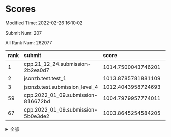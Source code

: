 # Scores

Modified Time: 2022-02-26 16:10:02

Submit Num: 207

All Rank Num: 262077

| rank |               submit               |       score        |       sigma        | pk_num |
| :--- | :--------------------------------- | :----------------- | :----------------- | :----- |
| 1    | cpp.21_12_24.submission-2b2ea0d7   | 1014.7500043746201 | 0.8365370636058596 | 5059   |
| 2    | jsonzb.test.test_1                 | 1013.8785781881109 | 0.8466631103483608 | 5062   |
| 3    | jsonzb.test.submission_level_4     | 1012.4043958724693 | 0.7858798771862534 | 5064   |
| 59   | cpp.2022_01_09.submission-816672bd | 1004.7979957774011 | 0.7090522517610107 | 5063   |
| 67   | cpp.2022_01_09.submission-5b0e3de2 | 1003.8645254584205 | 0.7088174740329981 | 5064   |


<details>
<summary>全部</summary>

| rank |                 submit                 |       score        |       sigma        | pk_num |
| :--- | :------------------------------------- | :----------------- | :----------------- | :----- |
| 1    | cpp.21_12_24.submission-2b2ea0d7       | 1014.7500043746201 | 0.8365370636058596 | 5059   |
| 2    | jsonzb.test.test_1                     | 1013.8785781881109 | 0.8466631103483608 | 5062   |
| 3    | jsonzb.test.submission_level_4         | 1012.4043958724693 | 0.7858798771862534 | 5064   |
| 4    | gobigger.level_3.submission_level_3_27 | 1011.4762113183276 | 0.7711099878019049 | 5064   |
| 5    | gobigger.level_3.submission_level_3_29 | 1011.2594631690104 | 0.7863504556169304 | 5063   |
| 6    | gobigger.level_3.submission_level_3_8  | 1011.2335991839257 | 0.7611908275907395 | 5064   |
| 7    | gobigger.level_3.submission_level_3_17 | 1011.0263348711405 | 0.7865406448881149 | 5064   |
| 8    | gobigger.level_3.submission_level_3_21 | 1010.9918459424364 | 0.7906739227162765 | 5061   |
| 9    | gobigger.level_3.submission_level_3_47 | 1010.8361251858598 | 0.7895289990989266 | 5070   |
| 10   | gobigger.level_3.submission_level_3_38 | 1010.7876867511194 | 0.7479010213826081 | 5063   |
| 11   | gobigger.level_3.submission_level_3_31 | 1010.7744365804117 | 0.8040458604262989 | 5063   |
| 12   | gobigger.level_3.submission_level_3_43 | 1010.6785965977899 | 0.7687388372036845 | 5060   |
| 13   | gobigger.level_3.submission_level_3_48 | 1010.6018075111732 | 0.7818060256696593 | 5062   |
| 14   | gobigger.level_3.submission_level_3_4  | 1010.5997707889084 | 0.7731828659845313 | 5065   |
| 15   | gobigger.level_3.submission_level_3_12 | 1010.579536844324  | 0.7882437528856714 | 5066   |
| 16   | gobigger.level_3.submission_level_3_5  | 1010.5496151953281 | 0.7469275009550337 | 5064   |
| 17   | gobigger.level_3.submission_level_3_15 | 1010.4973031293958 | 0.7704213734589539 | 5067   |
| 18   | gobigger.level_3.submission_level_3_36 | 1010.4671818471114 | 0.7689193020574453 | 5068   |
| 19   | gobigger.level_3.submission_level_3_34 | 1010.3442452079604 | 0.7480726738568559 | 5062   |
| 20   | gobigger.level_3.submission_level_3_41 | 1010.330398749218  | 0.7604078996056105 | 5064   |
| 21   | gobigger.level_3.submission_level_3_3  | 1010.3255055429754 | 0.7847320325653326 | 5060   |
| 22   | gobigger.level_3.submission_level_3_14 | 1010.3054418028659 | 0.7643506662488806 | 5065   |
| 23   | gobigger.level_3.submission_level_3_2  | 1010.2464937400416 | 0.779267419760772  | 5064   |
| 24   | gobigger.level_3.submission_level_3_26 | 1010.1749387061299 | 0.7515289164039667 | 5063   |
| 25   | gobigger.level_3.submission_level_3_20 | 1010.1431611455879 | 0.7806894074510119 | 5065   |
| 26   | gobigger.level_3.submission_level_3_46 | 1010.1183195072354 | 0.748086525295052  | 5067   |
| 27   | gobigger.level_3.submission_level_3_40 | 1010.0800868350578 | 0.7661339170688691 | 5064   |
| 28   | gobigger.level_3.submission_level_3_13 | 1010.0448588437184 | 0.7931002746271469 | 5069   |
| 29   | gobigger.level_3.submission_level_3_32 | 1010.0360344454234 | 0.7540869317067419 | 5066   |
| 30   | gobigger.level_3.submission_level_3_19 | 1010.0260435770606 | 0.7591704180887234 | 5068   |
| 31   | gobigger.level_3.submission_level_3_0  | 1010.0202242611473 | 0.7641140956272713 | 5066   |
| 32   | gobigger.level_3.submission_level_3_49 | 1009.8779559214162 | 0.7546872353954162 | 5061   |
| 33   | gobigger.level_3.submission_level_3_44 | 1009.8344221100358 | 0.7431622251032621 | 5069   |
| 34   | gobigger.level_3.submission_level_3_28 | 1009.7058623989868 | 0.7508698435381481 | 5068   |
| 35   | gobigger.level_3.submission_level_3_30 | 1009.6918655653408 | 0.7221867572470432 | 5066   |
| 36   | gobigger.level_3.submission_level_3_18 | 1009.6863729654159 | 0.7526916189410706 | 5065   |
| 37   | gobigger.level_3.submission_level_3_23 | 1009.661763334355  | 0.7631572797165515 | 5064   |
| 38   | gobigger.level_3.submission_level_3_33 | 1009.5162257593968 | 0.7556004819773086 | 5066   |
| 39   | gobigger.level_3.submission_level_3_25 | 1009.4768391199311 | 0.7519737733184061 | 5061   |
| 40   | gobigger.level_3.submission_level_3_16 | 1009.4067112913447 | 0.7312671711019962 | 5060   |
| 41   | gobigger.level_3.submission_level_3_35 | 1009.394045107742  | 0.7473663508669481 | 5066   |
| 42   | gobigger.level_3.submission_level_3_1  | 1009.3603211612354 | 0.7443307132405158 | 5066   |
| 43   | gobigger.level_3.submission_level_3_37 | 1009.3196352715231 | 0.7607964315111339 | 5065   |
| 44   | gobigger.level_3.submission_level_3_22 | 1009.2620167180772 | 0.7581120785241409 | 5059   |
| 45   | gobigger.level_3.submission_level_3_42 | 1009.2164299258712 | 0.749279362888252  | 5062   |
| 46   | gobigger.level_3.submission_level_3_39 | 1009.1630896053825 | 0.7619934095277292 | 5067   |
| 47   | gobigger.level_3.submission_level_3_24 | 1009.1329536422638 | 0.7385104258818569 | 5063   |
| 48   | gobigger.level_3.submission_level_3_9  | 1008.9733973300829 | 0.7384550291467997 | 5060   |
| 49   | gobigger.level_3.submission_level_3_6  | 1008.9363682671134 | 0.7497423525874043 | 5065   |
| 50   | gobigger.level_3.submission_level_3_10 | 1008.6466312613413 | 0.7342705657395948 | 5065   |
| 51   | gobigger.level_3.submission_level_3_45 | 1008.4889753545275 | 0.7291143890412859 | 5065   |
| 52   | gobigger.level_3.submission_level_3_7  | 1008.4654969023635 | 0.7455256970744842 | 5067   |
| 53   | gobigger.level_3.submission_level_3_11 | 1008.4431681607007 | 0.751897272232563  | 5065   |
| 54   | gobigger.level_1.submission_level_1_4  | 1005.4545838194846 | 0.7293574664107564 | 5067   |
| 55   | gobigger.level_1.submission_level_1_1  | 1005.211852865729  | 0.7173565824477784 | 5058   |
| 56   | gobigger.level_1.submission_level_1_46 | 1004.8941113685792 | 0.7226614259616487 | 5062   |
| 57   | gobigger.level_1.submission_level_1_14 | 1004.8869275851191 | 0.7251157816341927 | 5065   |
| 58   | gobigger.level_1.submission_level_1_7  | 1004.818896045921  | 0.7422583797157516 | 5068   |
| 59   | cpp.2022_01_09.submission-816672bd     | 1004.7979957774011 | 0.7090522517610107 | 5063   |
| 60   | gobigger.level_1.submission_level_1_2  | 1004.4920043539275 | 0.7060648031727641 | 5064   |
| 61   | gobigger.level_1.submission_level_1_37 | 1004.4425321013631 | 0.7147405081192245 | 5057   |
| 62   | gobigger.level_1.submission_level_1_29 | 1004.4013772584225 | 0.7187271488666783 | 5061   |
| 63   | gobigger.level_1.submission_level_1_5  | 1004.3824818709371 | 0.7210985148517396 | 5060   |
| 64   | gobigger.level_1.submission_level_1_45 | 1004.2448201032046 | 0.7175037382109987 | 5067   |
| 65   | gobigger.level_1.submission_level_1_27 | 1004.2224028461044 | 0.7193633665608732 | 5063   |
| 66   | gobigger.level_1.submission_level_1_26 | 1004.0011577843574 | 0.7080094665619846 | 5065   |
| 67   | cpp.2022_01_09.submission-5b0e3de2     | 1003.8645254584205 | 0.7088174740329981 | 5064   |
| 68   | gobigger.level_1.submission_level_1_22 | 1003.782394670243  | 0.732173324447538  | 5064   |
| 69   | gobigger.level_1.submission_level_1_6  | 1003.7642854415361 | 0.7064078030135748 | 5066   |
| 70   | gobigger.level_1.submission_level_1_15 | 1003.6650852156223 | 0.7145268424452722 | 5059   |
| 71   | gobigger.level_1.submission_level_1_0  | 1003.5954637357561 | 0.7236233061322551 | 5065   |
| 72   | gobigger.level_1.submission_level_1_17 | 1003.5945575052035 | 0.7257786138723056 | 5064   |
| 73   | gobigger.level_1.submission_level_1_34 | 1003.3659868450645 | 0.7178538497312988 | 5066   |
| 74   | gobigger.level_1.submission_level_1_16 | 1003.3245231703347 | 0.716564560091222  | 5062   |
| 75   | gobigger.level_1.submission_level_1_38 | 1003.3111677441689 | 0.7143112042874734 | 5060   |
| 76   | gobigger.level_1.submission_level_1_44 | 1003.2803933603001 | 0.7060234457144994 | 5065   |
| 77   | gobigger.level_1.submission_level_1_43 | 1003.276368456377  | 0.7193668777284363 | 5060   |
| 78   | gobigger.level_1.submission_level_1_47 | 1003.2726769861683 | 0.7286378039922108 | 5063   |
| 79   | gobigger.level_1.submission_level_1_3  | 1003.2462181506055 | 0.7179019665755965 | 5062   |
| 80   | gobigger.level_1.submission_level_1_9  | 1003.2448089909291 | 0.7223515051789429 | 5059   |
| 81   | gobigger.level_1.submission_level_1_18 | 1003.2220735040413 | 0.7254367265030351 | 5064   |
| 82   | gobigger.level_1.submission_level_1_32 | 1003.1615991038402 | 0.7128341598682906 | 5067   |
| 83   | gobigger.level_1.submission_level_1_35 | 1003.1530875043959 | 0.722654116254528  | 5065   |
| 84   | gobigger.level_1.submission_level_1_10 | 1003.109602004842  | 0.7146584196071782 | 5067   |
| 85   | gobigger.level_1.submission_level_1_25 | 1003.0211545203694 | 0.7159491257163741 | 5065   |
| 86   | gobigger.level_1.submission_level_1_40 | 1002.9969299158939 | 0.713470118421701  | 5064   |
| 87   | gobigger.level_1.submission_level_1_12 | 1002.9761172872368 | 0.7079073193009029 | 5063   |
| 88   | gobigger.level_1.submission_level_1_41 | 1002.9667569437646 | 0.7124329052890298 | 5065   |
| 89   | gobigger.level_1.submission_level_1_8  | 1002.9276482375901 | 0.7199445866675732 | 5063   |
| 90   | gobigger.level_1.submission_level_1_33 | 1002.9248425946346 | 0.722164920400905  | 5066   |
| 91   | gobigger.level_1.submission_level_1_30 | 1002.8969741521704 | 0.7162998947817854 | 5062   |
| 92   | gobigger.level_1.submission_level_1_42 | 1002.8946610854732 | 0.7102139148184375 | 5062   |
| 93   | gobigger.level_1.submission_level_1_21 | 1002.7715673057955 | 0.7104114589906285 | 5062   |
| 94   | gobigger.level_1.submission_level_1_49 | 1002.4443927005609 | 0.7157306941633932 | 5061   |
| 95   | gobigger.level_1.submission_level_1_13 | 1002.4393844884477 | 0.7258183307150288 | 5062   |
| 96   | gobigger.level_1.submission_level_1_24 | 1002.2514395689265 | 0.7158975167134612 | 5062   |
| 97   | gobigger.level_1.submission_level_1_28 | 1002.1575188787272 | 0.7069079380196517 | 5064   |
| 98   | gobigger.level_1.submission_level_1_36 | 1002.1412208785358 | 0.721075594469939  | 5065   |
| 99   | gobigger.level_1.submission_level_1_39 | 1002.1133366276961 | 0.7119499780196882 | 5066   |
| 100  | gobigger.level_1.submission_level_1_23 | 1001.9830510150392 | 0.7228336398540153 | 5061   |
| 101  | gobigger.level_1.submission_level_1_19 | 1001.8900244880979 | 0.7124021202043246 | 5064   |
| 102  | gobigger.level_1.submission_level_1_31 | 1001.786400297452  | 0.7104908271027113 | 5058   |
| 103  | gobigger.level_1.submission_level_1_20 | 1001.7297936620687 | 0.723834499505461  | 5065   |
| 104  | gobigger.level_1.submission_level_1_48 | 1001.7121704425449 | 0.7254089695488912 | 5062   |
| 105  | gobigger.level_1.submission_level_1_11 | 1001.4265717538681 | 0.7094830279713339 | 5063   |
| 106  | gobigger.random.submission_random_41   | 997.6708892679325  | 0.7056050803625217 | 5067   |
| 107  | gobigger.random.submission_random_9    | 997.637986173485   | 0.7063655865971099 | 5065   |
| 108  | gobigger.random.submission_random_18   | 997.3448251635756  | 0.7141956093085695 | 5066   |
| 109  | gobigger.random.submission_random_28   | 997.288590676019   | 0.7032690069181409 | 5065   |
| 110  | gobigger.random.submission_random_45   | 997.2219119937511  | 0.6985591870734629 | 5067   |
| 111  | gobigger.random.submission_random_35   | 997.2136612447185  | 0.7112433793935593 | 5060   |
| 112  | gobigger.random.submission_random_26   | 996.9674153320655  | 0.7136617472897739 | 5061   |
| 113  | gobigger.random.submission_random_37   | 996.6166859409309  | 0.7119213327794869 | 5065   |
| 114  | gobigger.random.submission_random_20   | 996.596768310893   | 0.7055179958560861 | 5064   |
| 115  | gobigger.random.submission_random_12   | 996.4818955361729  | 0.7115094870266832 | 5065   |
| 116  | gobigger.random.submission_random_33   | 996.3409793252752  | 0.7291883390386611 | 5066   |
| 117  | gobigger.random.submission_random_47   | 996.318837758215   | 0.7155714786931783 | 5068   |
| 118  | gobigger.random.submission_random_42   | 996.3085440753377  | 0.7099099529610762 | 5065   |
| 119  | gobigger.random.submission_random_2    | 996.3022423269604  | 0.7118479338033178 | 5064   |
| 120  | gobigger.random.submission_random_21   | 996.2970467109374  | 0.7051204198042998 | 5069   |
| 121  | gobigger.random.submission_random_43   | 996.1503610780304  | 0.7061606334118964 | 5066   |
| 122  | gobigger.random.submission_random_44   | 996.140760093256   | 0.7086890159161616 | 5065   |
| 123  | gobigger.random.submission_random_8    | 996.0201220372417  | 0.6996218424525212 | 5063   |
| 124  | gobigger.random.submission_random_24   | 996.0062670026421  | 0.7126037217272654 | 5065   |
| 125  | gobigger.random.submission_random_1    | 995.9849372667937  | 0.7023888360368563 | 5064   |
| 126  | gobigger.random.submission_random_30   | 995.9732490550854  | 0.6962273067197485 | 5066   |
| 127  | gobigger.random.submission_random_14   | 995.9504506879064  | 0.7030353017385853 | 5065   |
| 128  | gobigger.random.submission_random_48   | 995.940865630131   | 0.6993172240627086 | 5068   |
| 129  | gobigger.random.submission_random_40   | 995.9305217586545  | 0.7164384337097481 | 5062   |
| 130  | gobigger.random.submission_random_32   | 995.8557800547871  | 0.7190547055073966 | 5066   |
| 131  | gobigger.random.submission_random_31   | 995.7684795194731  | 0.7028613056839524 | 5062   |
| 132  | gobigger.random.submission_random_34   | 995.7595353453568  | 0.7210191111647888 | 5067   |
| 133  | gobigger.random.submission_random_15   | 995.7371466647178  | 0.6985682014434577 | 5065   |
| 134  | gobigger.random.submission_random_10   | 995.7305233897835  | 0.7057791002292252 | 5062   |
| 135  | gobigger.random.submission_random_5    | 995.726426081411   | 0.6942027450395587 | 5061   |
| 136  | gobigger.random.submission_random_29   | 995.7237037134914  | 0.7090626154396179 | 5071   |
| 137  | gobigger.random.submission_random_27   | 995.7016112796746  | 0.7118092862014312 | 5069   |
| 138  | gobigger.random.submission_random_7    | 995.684084509008   | 0.7155829020786115 | 5063   |
| 139  | gobigger.random.submission_random_38   | 995.647144854755   | 0.7072466280578756 | 5063   |
| 140  | gobigger.random.submission_random_36   | 995.5763632151409  | 0.7049096969229005 | 5060   |
| 141  | gobigger.random.submission_random_22   | 995.5211451089855  | 0.7160755423596062 | 5061   |
| 142  | gobigger.random.submission_random_39   | 995.4970260270012  | 0.6956564151268358 | 5068   |
| 143  | gobigger.random.submission_random_49   | 995.4691041925091  | 0.7045923543377277 | 5059   |
| 144  | gobigger.random.submission_random_46   | 995.4035574782057  | 0.7101987123590691 | 5063   |
| 145  | gobigger.random.submission_random_19   | 995.3328941630612  | 0.7204326014904986 | 5066   |
| 146  | gobigger.random.submission_random_25   | 995.3090020642379  | 0.7084993895206949 | 5064   |
| 147  | gobigger.random.submission_random_11   | 995.2843845500378  | 0.7156621783628067 | 5062   |
| 148  | gobigger.random.submission_random_6    | 995.2515822612031  | 0.729667478805222  | 5066   |
| 149  | gobigger.random.submission_random_4    | 995.2075141411665  | 0.7188580725327895 | 5065   |
| 150  | gobigger.random.submission_random_17   | 995.1416045900551  | 0.6952536452079907 | 5064   |
| 151  | gobigger.level_2.submission_level_2_26 | 994.9643969322168  | 0.7156551183509926 | 5068   |
| 152  | gobigger.random.submission_random_0    | 994.9422774289374  | 0.7273526054902392 | 5065   |
| 153  | gobigger.random.submission_random_16   | 994.7365150288123  | 0.7172103955067123 | 5068   |
| 154  | gobigger.random.submission_random_13   | 994.5166151513638  | 0.7283966603616238 | 5064   |
| 155  | gobigger.random.submission_random_3    | 994.4729839317912  | 0.6958493715945181 | 5061   |
| 156  | gobigger.random.submission_random_23   | 994.426415895201   | 0.7265997642448085 | 5064   |
| 157  | gobigger.level_2.submission_level_2_35 | 994.121092955186   | 0.7349871241789157 | 5066   |
| 158  | gobigger.level_2.submission_level_2_28 | 994.0938337630735  | 0.7213410570107791 | 5062   |
| 159  | gobigger.level_2.submission_level_2_29 | 993.7701628178233  | 0.7309304019401597 | 5060   |
| 160  | gobigger.level_2.submission_level_2_13 | 993.3649092578339  | 0.740922585341533  | 5067   |
| 161  | gobigger.level_2.submission_level_2_4  | 993.3618801145822  | 0.7467260230201308 | 5067   |
| 162  | gobigger.level_2.submission_level_2_19 | 993.1786886238809  | 0.7283484087781082 | 5067   |
| 163  | gobigger.level_2.submission_level_2_34 | 993.1414052577086  | 0.7229572845824703 | 5065   |
| 164  | gobigger.level_2.submission_level_2_15 | 992.9657586097165  | 0.751845811510788  | 5063   |
| 165  | gobigger.level_2.submission_level_2_23 | 992.8563053704232  | 0.7440741544204353 | 5066   |
| 166  | gobigger.level_2.submission_level_2_10 | 992.8205173899084  | 0.7371138475447832 | 5063   |
| 167  | gobigger.level_2.submission_level_2_44 | 992.7778811468312  | 0.7386339926652953 | 5066   |
| 168  | gobigger.level_2.submission_level_2_40 | 992.7191308562265  | 0.7480726382115638 | 5062   |
| 169  | gobigger.level_2.submission_level_2_30 | 992.6332971362353  | 0.7398357129304887 | 5064   |
| 170  | gobigger.level_2.submission_level_2_48 | 992.540747064697   | 0.7463411611328284 | 5069   |
| 171  | gobigger.level_2.submission_level_2_7  | 992.4620549257177  | 0.7452555927393437 | 5064   |
| 172  | gobigger.level_2.submission_level_2_9  | 992.4529505638479  | 0.7310787907396713 | 5065   |
| 173  | gobigger.level_2.submission_level_2_17 | 992.379113511989   | 0.7452500877020105 | 5066   |
| 174  | gobigger.level_2.submission_level_2_46 | 992.3522629382624  | 0.7465589721453287 | 5063   |
| 175  | gobigger.level_2.submission_level_2_8  | 992.3073563946241  | 0.7349473091271577 | 5070   |
| 176  | gobigger.level_2.submission_level_2_27 | 992.2499793601647  | 0.7589242847885201 | 5069   |
| 177  | gobigger.level_2.submission_level_2_1  | 992.1935992769016  | 0.72735580976079   | 5064   |
| 178  | gobigger.level_2.submission_level_2_18 | 992.1715651895969  | 0.7428500487511944 | 5063   |
| 179  | gobigger.level_2.submission_level_2_0  | 992.1058606611225  | 0.7289236572021351 | 5068   |
| 180  | gobigger.level_2.submission_level_2_22 | 992.0639152970031  | 0.751750439178608  | 5062   |
| 181  | gobigger.level_2.submission_level_2_24 | 991.914612879238   | 0.7496653662271858 | 5064   |
| 182  | gobigger.level_2.submission_level_2_12 | 991.8742705912523  | 0.751918576898655  | 5062   |
| 183  | gobigger.level_2.submission_level_2_38 | 991.846039791189   | 0.7382492682861114 | 5070   |
| 184  | gobigger.level_2.submission_level_2_45 | 991.8162579754841  | 0.7349494884125474 | 5066   |
| 185  | gobigger.level_2.submission_level_2_33 | 991.7020131568603  | 0.7463102948910602 | 5062   |
| 186  | gobigger.level_2.submission_level_2_5  | 991.6709206688098  | 0.7519758948429851 | 5067   |
| 187  | gobigger.level_2.submission_level_2_43 | 991.6269123177433  | 0.7490982517474026 | 5065   |
| 188  | gobigger.level_2.submission_level_2_31 | 991.6242551644777  | 0.7513580591962699 | 5064   |
| 189  | gobigger.level_2.submission_level_2_14 | 991.5657803800204  | 0.738760597346179  | 5062   |
| 190  | gobigger.level_2.submission_level_2_11 | 991.5635102716053  | 0.7493459809627239 | 5064   |
| 191  | gobigger.level_2.submission_level_2_41 | 991.5270978460102  | 0.7415309363729093 | 5068   |
| 192  | gobigger.level_2.submission_level_2_2  | 991.5004838750074  | 0.7453678276594143 | 5065   |
| 193  | gobigger.level_2.submission_level_2_37 | 991.4669595491863  | 0.7532584366196869 | 5064   |
| 194  | gobigger.level_2.submission_level_2_39 | 991.3854378527316  | 0.7499645108240288 | 5062   |
| 195  | gobigger.level_2.submission_level_2_32 | 991.3703171534639  | 0.7620788872650208 | 5064   |
| 196  | gobigger.level_2.submission_level_2_42 | 991.3674905968235  | 0.7658396882582407 | 5063   |
| 197  | gobigger.level_2.submission_level_2_36 | 991.2693424296046  | 0.7453282782640805 | 5060   |
| 198  | gobigger.level_2.submission_level_2_25 | 991.1742993799367  | 0.7568391733400247 | 5070   |
| 199  | gobigger.level_2.submission_level_2_20 | 991.1366336970136  | 0.7361148150717802 | 5064   |
| 200  | gobigger.level_2.submission_level_2_3  | 991.1349926114842  | 0.7664429740130614 | 5068   |
| 201  | gobigger.level_2.submission_level_2_47 | 991.0816226322347  | 0.7522017957050923 | 5068   |
| 202  | gobigger.level_2.submission_level_2_6  | 990.835063599368   | 0.7429104824109833 | 5064   |
| 203  | gobigger.level_2.submission_level_2_21 | 990.8323290146018  | 0.7616824155202394 | 5064   |
| 204  | gobigger.level_2.submission_level_2_49 | 990.6949574779054  | 0.7533386810495734 | 5070   |
| 205  | gobigger.level_2.submission_level_2_16 | 990.2438569554706  | 0.7599672886326969 | 5063   |
| 206  | gobigger.none.submission_none_0        | 979.185809372981   | 1.2548861220888268 | 5070   |
| 207  | gobigger.none.submission_none_1        | 977.5146647433886  | 1.4084365892296264 | 5065   |

</details>